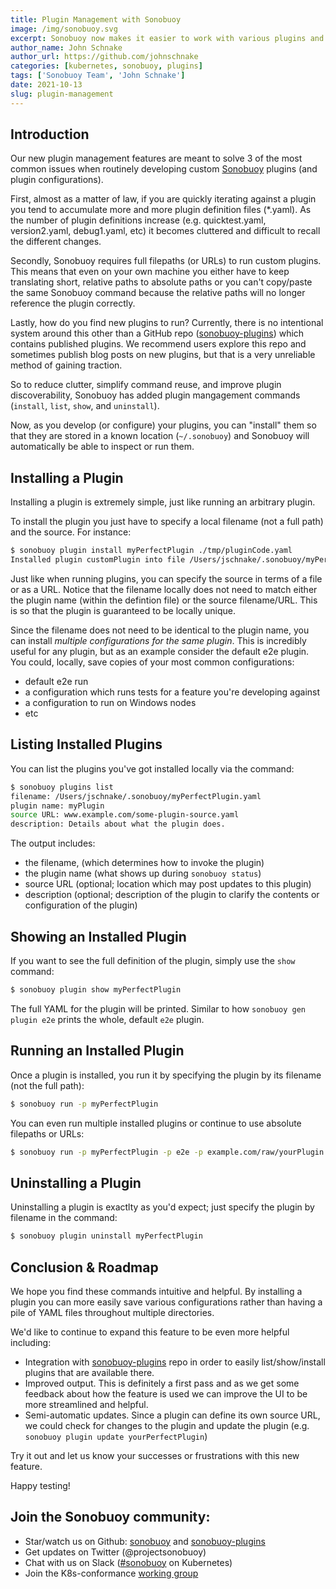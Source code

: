 ```yaml
---
title: Plugin Management with Sonobuoy
image: /img/sonobuoy.svg
excerpt: Sonobuoy now makes it easier to work with various plugins and configurations with built-in plugin management.
author_name: John Schnake
author_url: https://github.com/johnschnake
categories: [kubernetes, sonobuoy, plugins]
tags: ['Sonobuoy Team', 'John Schnake']
date: 2021-10-13
slug: plugin-management
---
```


## Introduction

Our new plugin management features are meant to solve 3 of the most common issues when routinely developing custom
[Sonobuoy][sonobuoy] plugins (and plugin configurations).

First, almost as a matter of law, if you are quickly iterating against a plugin you tend to accumulate more and more
plugin definition files (*.yaml). As the number of plugin definitions increase (e.g. quicktest.yaml, version2.yaml,
debug1.yaml, etc) it becomes cluttered and difficult to recall the different changes.

Secondly, Sonobuoy requires full filepaths (or URLs) to run custom plugins. This means that even on your own machine you
either have to keep translating short, relative paths to absolute paths or you can't copy/paste the same Sonobuoy
command because the relative paths will no longer reference the plugin correctly.

Lastly, how do you find new plugins to run? Currently, there is no intentional system around this other than a GitHub
repo
([sonobuoy-plugins][sonobuoy-plugins]) which contains published plugins. We recommend users explore this repo and
sometimes publish blog posts on new plugins, but that is a very unreliable method of gaining traction.

So to reduce clutter, simplify command reuse, and improve plugin discoverability, Sonobuoy has added plugin mangagement
commands (`install`, `list`, `show`, and `uninstall`).

Now, as you develop (or configure) your plugins, you can "install" them so that they are stored in a known
location (`~/.sonobuoy`) and Sonobuoy will automatically be able to inspect or run them.

## Installing a Plugin

Installing a plugin is extremely simple, just like running an arbitrary plugin.

To install the plugin you just have to specify a local filename (not a full path) and the source. For instance:

```bash
$ sonobuoy plugin install myPerfectPlugin ./tmp/pluginCode.yaml
Installed plugin customPlugin into file /Users/jschnake/.sonobuoy/myPerfectPlugin.yaml from source tmp/pluginCode.yaml 
```

Just like when running plugins, you can specify the source in terms of a file or as a URL. Notice that the filename
locally does not need to match either the plugin name (within the defintion file) or the source filename/URL. This is so
that the plugin is guaranteed to be locally unique.

Since the filename does not need to be identical to the plugin name, you can install _multiple configurations for the
same plugin_. This is incredibly useful for any plugin, but as an example consider the default e2e plugin. You could,
locally, save copies of your most common configurations:

- default e2e run
- a configuration which runs tests for a feature you're developing against
- a configuration to run on Windows nodes
- etc

## Listing Installed Plugins

You can list the plugins you've got installed locally via the command:

```bash
$ sonobuoy plugins list
filename: /Users/jschnake/.sonobuoy/myPerfectPlugin.yaml
plugin name: myPlugin
source URL: www.example.com/some-plugin-source.yaml
description: Details about what the plugin does.
```

The output includes:

- the filename, (which determines how to invoke the plugin)
- the plugin name (what shows up during `sonobuoy status`)
- source URL (optional; location which may post updates to this plugin)
- description (optional; description of the plugin to clarify the contents or configuration of the plugin)

## Showing an Installed Plugin

If you want to see the full definition of the plugin, simply use the `show` command:

```bash
$ sonobuoy plugin show myPerfectPlugin
```

The full YAML for the plugin will be printed. Similar to how `sonobuoy gen plugin e2e` prints the whole, default `e2e`
plugin.

## Running an Installed Plugin

Once a plugin is installed, you run it by specifying the plugin by its filename (not the full path):

```bash
$ sonobuoy run -p myPerfectPlugin
```

You can even run multiple installed plugins or continue to use absolute filepaths or URLs:

```bash
$ sonobuoy run -p myPerfectPlugin -p e2e -p example.com/raw/yourPlugin.yaml
```

## Uninstalling a Plugin

Uninstalling a plugin is exactlty as you'd expect; just specify the plugin by filename in the command:

```bash
$ sonobuoy plugin uninstall myPerfectPlugin
```

## Conclusion & Roadmap

We hope you find these commands intuitive and helpful. By installing a plugin you can more easily save various
configurations rather than having a pile of YAML files throughout multiple directories.

We'd like to continue to expand this feature to be even more helpful including:

- Integration with [sonobuoy-plugins][sonobuoy-plugins] repo in order to easily list/show/install plugins that are
  available there.
- Improved output. This is definitely a first pass and as we get some feedback about how the feature is used we can
  improve the UI to be more streamlined and helpful.
- Semi-automatic updates. Since a plugin can define its own source URL, we could check for changes to the plugin and
  update the plugin (e.g. `sonobuoy plugin update yourPerfectPlugin`)

Try it out and let us know your successes or frustrations with this new feature.

Happy testing!

## Join the Sonobuoy community:

- Star/watch us on Github: [sonobuoy][sonobuoy] and [sonobuoy-plugins][sonobuoy-plugins]
- Get updates on Twitter (@projectsonobuoy)
- Chat with us on Slack ([#sonobuoy](https://kubernetes.slack.com/archives/C6L3G051C) on Kubernetes)
- Join the K8s-conformance [working group](https://github.com/cncf/k8s-conformance)

[sonobuoy]: https://github.com/vmware-tanzu/sonobuoy

[sonobuoy-plugins]: https://github.com/vmware-tanzu/sonobuoy-plugins
